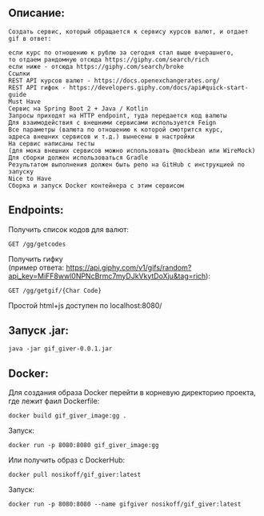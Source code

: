 Описание:
---
```
Создать сервис, который обращается к сервису курсов валют, и отдает gif в ответ:  

если курс по отношению к рублю за сегодня стал выше вчерашнего,  
то отдаем рандомную отсюда https://giphy.com/search/rich  
если ниже - отсюда https://giphy.com/search/broke  
Ссылки  
REST API курсов валют - https://docs.openexchangerates.org/  
REST API гифок - https://developers.giphy.com/docs/api#quick-start-guide  
Must Have  
Сервис на Spring Boot 2 + Java / Kotlin  
Запросы приходят на HTTP endpoint, туда передается код валюты  
Для взаимодействия с внешними сервисами используется Feign  
Все параметры (валюта по отношению к которой смотрится курс,   
адреса внешних сервисов и т.д.) вынесены в настройки  
На сервис написаны тесты   
(для мока внешних сервисов можно использовать @mockbean или WireMock)   
Для сборки должен использоваться Gradle  
Результатом выполнения должен быть репо на GitHub с инструкцией по запуску  
Nice to Have  
Сборка и запуск Docker контейнера с этим сервисом
```  
Endpoints:
---  
Получить список кодов для валют:  
```
GET /gg/getcodes
```  
Получить гифку  
(пример ответа: https://api.giphy.com/v1/gifs/random?api_key=MiFF8wwl0NPNcBrmc7myDJkVkytDoXju&tag=rich):
```
GET /gg/getgif/{Char Code}
```  
Простой html+js доступен по localhost:8080/  
 
Запуск .jar:
---
```
java -jar gif_giver-0.0.1.jar
```
Docker:
---
Для создания образа Docker перейти в корневую директорию проекта,  
где лежит фаил Dockerfile:  
```  
docker build gif_giver_image:gg .  
```
Запуск:   
```
docker run -p 8080:8080 gif_giver_image:gg 
``` 
Или получить образ с DockerHub:  
```
docker pull nosikoff/gif_giver:latest 
```
Запуск: 
``` 
docker run -p 8080:8080 --name gifgiver nosikoff/gif_giver:latest
```